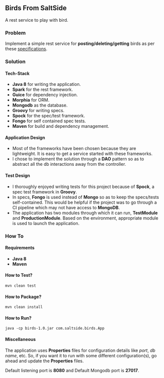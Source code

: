 ## Birds From SaltSide
A rest service to play with bird.

### Problem
Implement a simple rest service for **posting/deleting/getting** birds as per these [specifications](https://gist.github.com/sebdah/265f4255cb302c80abd4).

### Solution
#### Tech-Stack
* **Java 8** for writing the application.
* **Spark** for the rest framework.
* **Guice** for dependency injection.
* **Morphia** for ORM.
* **Mongodb** as the database.
* **Groovy** for writing specs.
* **Spock** for the spec/test framework.
* **Fongo** for self contained spec tests.
* **Maven** for build and dependency management.

#### Application Design
* Most of the frameworks have been chosen because they are lightweight. It is easy to get a service started with these frameworks.
* I chose to implement the solution through a **DAO** pattern so as to abstract all the db interactions away from the controller.
 
#### Test Design
* I thoroughly enjoyed writing tests for this project because of **Spock**, a spec test framework in **Groovy**.
* In specs, **Fongo** is used instead of **Mongo** so as to keep the specs/tests self-contained. This would be helpful if the project was to go through a CI pipeline which may not have access to **MongoDB**.
* The application has two modules through which it can run, **TestModule** and **ProductionModule**. Based on the environment, appropriate module is used to launch the application.

### How To

#### Requirements
* **Java 8**
* **Maven**

#### How to Test?
```
mvn clean test
```

#### How to Package?
```
mvn clean install
``` 
 
#### How to Run?
```
java -cp birds-1.0.jar com.saltside.birds.App
```  

#### Miscellaneous
The application uses **Properties** files for configuration details like *port*, *db name*, etc. So, if you want it to run with some different configuration(s), go ahead and update the **Properties** files.   

Default listening port is **8080** and Default Mongodb port is **27017**.
